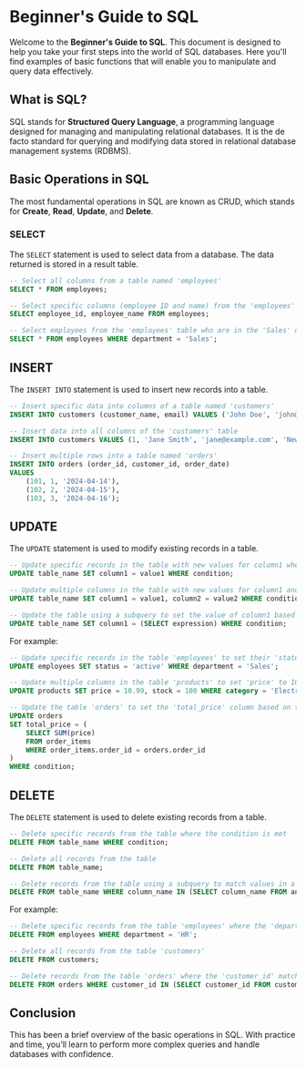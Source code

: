 # Beginner's Guide to SQL

Welcome to the **Beginner's Guide to SQL**. This document is designed to help you take your first steps into the world of SQL databases. Here you'll find examples of basic functions that will enable you to manipulate and query data effectively.

## What is SQL?

SQL stands for **Structured Query Language**, a programming language designed for managing and manipulating relational databases. It is the de facto standard for querying and modifying data stored in relational database management systems (RDBMS).

## Basic Operations in SQL

The most fundamental operations in SQL are known as CRUD, which stands for **Create**, **Read**, **Update**, and **Delete**.

### SELECT

The `SELECT` statement is used to select data from a database. The data returned is stored in a result table.

```sql
-- Select all columns from a table named 'employees'
SELECT * FROM employees;

-- Select specific columns (employee ID and name) from the 'employees' table
SELECT employee_id, employee_name FROM employees;

-- Select employees from the 'employees' table who are in the 'Sales' department
SELECT * FROM employees WHERE department = 'Sales';

```

## INSERT
The `INSERT INTO` statement is used to insert new records into a table.

```sql
-- Insert specific data into columns of a table named 'customers'
INSERT INTO customers (customer_name, email) VALUES ('John Doe', 'john@example.com');

-- Insert data into all columns of the 'customers' table
INSERT INTO customers VALUES (1, 'Jane Smith', 'jane@example.com', 'New York');

-- Insert multiple rows into a table named 'orders'
INSERT INTO orders (order_id, customer_id, order_date)
VALUES 
    (101, 1, '2024-04-14'),
    (102, 2, '2024-04-15'),
    (103, 3, '2024-04-16');

```

## UPDATE
The `UPDATE` statement is used to modify existing records in a table.
```sql
-- Update specific records in the table with new values for column1 where the condition is met
UPDATE table_name SET column1 = value1 WHERE condition;

-- Update multiple columns in the table with new values for column1 and column2 where the condition is met
UPDATE table_name SET column1 = value1, column2 = value2 WHERE condition;

-- Update the table using a subquery to set the value of column1 based on the result of the subquery, where the condition is met
UPDATE table_name SET column1 = (SELECT expression) WHERE condition;

```
For example: 
```sql
-- Update specific records in the table 'employees' to set their 'status' to 'active' where 'department' is 'Sales'
UPDATE employees SET status = 'active' WHERE department = 'Sales';

-- Update multiple columns in the table 'products' to set 'price' to 10.99 and 'stock' to 100 where 'category' is 'Electronics'
UPDATE products SET price = 10.99, stock = 100 WHERE category = 'Electronics';

-- Update the table 'orders' to set the 'total_price' column based on the sum of prices from the 'order_items' table for each order, where 'order_id' matches
UPDATE orders 
SET total_price = (
    SELECT SUM(price) 
    FROM order_items 
    WHERE order_items.order_id = orders.order_id
) 
WHERE condition;
```
## DELETE
The `DELETE` statement is used to delete existing records from a table.
```sql
-- Delete specific records from the table where the condition is met
DELETE FROM table_name WHERE condition;

-- Delete all records from the table
DELETE FROM table_name;

-- Delete records from the table using a subquery to match values in a column with values from another table based on certain conditions
DELETE FROM table_name WHERE column_name IN (SELECT column_name FROM another_table WHERE condition);

```

For example: 
```sql
-- Delete specific records from the table 'employees' where the 'department' is 'HR'
DELETE FROM employees WHERE department = 'HR';

-- Delete all records from the table 'customers'
DELETE FROM customers;

-- Delete records from the table 'orders' where the 'customer_id' matches the 'customer_id' in the 'customers' table where the 'country' is 'USA'
DELETE FROM orders WHERE customer_id IN (SELECT customer_id FROM customers WHERE country = 'USA');
```
## Conclusion
This has been a brief overview of the basic operations in SQL. With practice and time, you’ll learn to perform more complex queries and handle databases with confidence.


